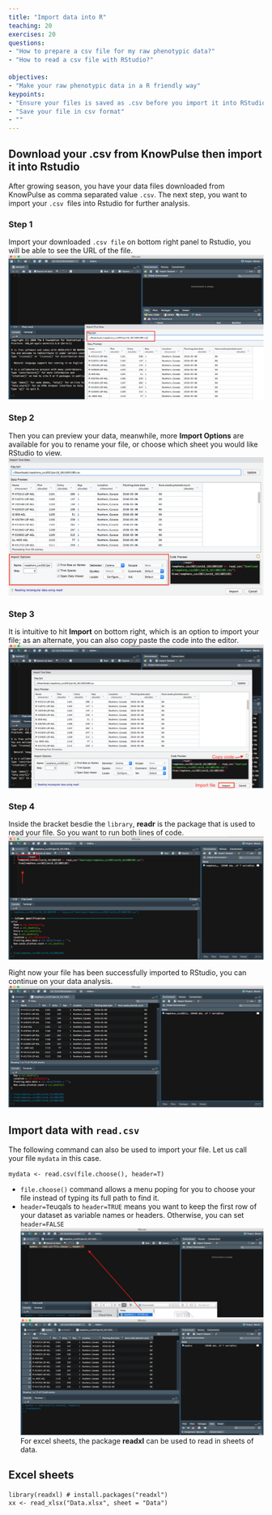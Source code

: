 ```yaml
---
title: "Import data into R"
teaching: 20
exercises: 20
questions:
- "How to prepare a csv file for my raw phenotypic data?"
- "How to read a csv file with RStudio?"

objectives:
- "Make your raw phenotypic data in a R friendly way"
keypoints:
- "Ensure your files is saved as .csv before you import it into RStudio ."
- "Save your file in csv format"
- ""
---
```

## Download your .csv from KnowPulse then import it into Rstudio
After growing season, you have your data files downloaded from KnowPulse as comma separated value `.csv`. The next step, you want to import your `.csv `files into Rstudio for further analysis. 


### Step 1
Import your downloaded `.csv file` on bottom right panel to Rstudio, you will be able to see the URL of the file. 
![Screenshot of main code listing](../fig/Import-data-1.png)

### Step 2
Then you can preview your data, meanwhile, more **Import Options** are available for you to rename your file, or choose which sheet you would like RStudio to view.
![Screenshot of main code listing](../fig/Import-data-2.png)


### Step 3
It is intuitive to hit **Import** on bottom right, which is an option to import your file; as an alternate, you can also copy paste the code into the editor. 
![Screenshot of main code listing](../fig/Import-data-3.png)

### Step 4
Inside the bracket besdie the `library`, **readr** is the package that is used to read your file. So you want to run both lines of code.
![Screenshot of main code listing](../fig/Import-data-4.png)

Right now your file has been successfully imported to RStudio, you can continue on your data analysis. 
![Screenshot of main code listing](../fig/Import-data-5.png)



## Import data with `read.csv`

The following command can also be used to import your file. Let us call your file `mydata` in this case. 
```
mydata <- read.csv(file.choose(), header=T)
```
* `file.choose()` command allows a menu poping for you to choose your file instead of typing its full path to find it.
* `header=T`euqals to `header=TRUE` means you want to keep the first row of your dataset as variable names or headers. Otherwise, you can set `header=FALSE`
![Screenshot of main code listing](../fig/Import-data-6.png)
![Screenshot of main code listing](../fig/Import-data-7.png)
For excel sheets, the package **readxl** can be used to read in sheets of data.


## Excel sheets 



```
library(readxl) # install.packages("readxl")
xx <- read_xlsx("Data.xlsx", sheet = "Data")
```
